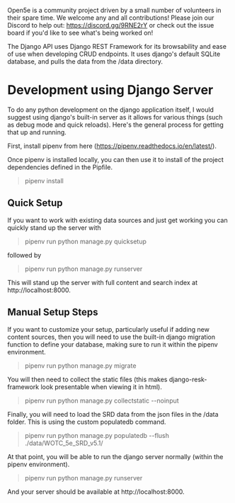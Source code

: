 Open5e is a community project driven by a small number of volunteers in their spare time. We welcome any and all contributions! Please join our Discord to help out: https://discord.gg/9RNE2rY or check out the issue board if you'd like to see what's being worked on!

The Django API uses Django REST Framework for its browsability and ease of use when developing CRUD endpoints.  It uses django's default SQLite database, and pulls the data from the /data directory.

# Development using Django Server
To do any python development on the django application itself, I would suggest using django's built-in server as it allows for various things (such as debug mode and quick reloads).  Here's the general process for getting that up and running.

First, install pipenv from here (https://pipenv.readthedocs.io/en/latest/). 

Once pipenv is installed locally, you can then use it to install of the project dependencies defined in the Pipfile.
> pipenv install

## Quick Setup
If you want to work with existing data sources and just get working you can quickly stand up the server with

> pipenv run python manage.py quicksetup

followed by

> pipenv run python manage.py runserver

This will stand up the server with full content and search index at http://localhost:8000.

## Manual Setup Steps
If you want to customize your setup, particularly useful if adding new content sources, then you will need to use the built-in django migration function to define your database, making sure to run it within the pipenv environment.
> pipenv run python manage.py migrate

You will then need to collect the static files (this makes django-resk-framework look presentable when viewing it in html).
> pipenv run python manage.py collectstatic --noinput

Finally, you will need to load the SRD data from the json files in the /data folder.  This is using the custom populatedb command.
> pipenv run python manage.py populatedb --flush ./data/WOTC_5e_SRD_v5.1/

At that point, you will be able to run the django server normally (within the pipenv environment).
> pipenv run python manage.py runserver

And your server should be available at http://localhost:8000.
